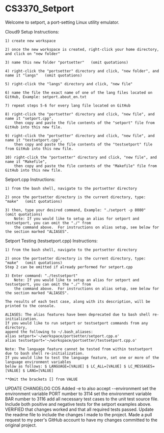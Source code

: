 # CS3370_Setport

Welcome to setport, a port-setting Linux utility emulator.

Cloud9 Setup Instructions:

	1) create new workspace

	2) once the new workspace is created, right-click your home directory, and click on "new folder"

	3) name this new folder "portsetter"   (omit quotations)

	4) right-click the "portsetter" directory and click, "new folder", and name it "langs"   (omit quotations)
	
	5) right-click the "langs" directory and click, "new file"

	6) name the file the exact name of one of the lang files located on GitHub, Example: setport.about_en.txt

	7) repeat steps 5-6 for every lang file located on GitHub

	8) right-click the "portsetter" directory and click, "new file", and name it "setport.cpp", 
		then copy and paste the file contents of the "setport" file from GitHub into this new file.

	9) right-click the "portsetter" directory and click, "new file", and name it "testsetport.cpp", 
		then copy and paste the file contents of the "testsetport" file from GitHub into this new file.

	10) right-click the "portsetter" directory and click, "new file", and name it "Makefile", 
		then copy and paste the file contents of the "Makefile" file from GitHub into this new file.


Setport.cpp Instructions:

	1) from the bash shell, navigate to the portsetter directory

	2) once the portsetter directory is the current directory, type: "make"   (omit quotations)

	3) then, type your desired command, Example: "./setport -p 8080"    (omit quotations)
		Note: If you would like to setup an alias for setport and testsetport, you can omit the "./" from
		the command above.  For instructions on alias setup, see below for the section marked "ALIASES".

Setport Testing (testsetport.cpp) Instructions:

	1) from the bash shell, navigate to the portsetter directory

	2) once the portsetter directory is the current directory, type: "make"   (omit quotations)
	Step 2 can be omitted if already performed for setport.cpp

	3) Enter command: "./testsetport"
		Note: If you would like to setup an alias for setport and testsetport, you can omit the "./" from
		the command above.  For instructions on alias setup, see below for the section marked "ALIASES".

	The results of each test case, along with its description, will be printed to the console.

	ALIASES: The alias features have been deprecated due to bash shell re-initialization. 
	If you would like to run setport or testsetport commands from any directory, 
	append the following to ~/.bash_aliases: 
	alias setport='~/workspace/portsetter/setport.cpp.o' 
	alias testsetport='~/workspace/portsetter/testsetport.cpp.o'

	Note: The language feature cannot be tested from within testsetport due to bash shell re-initialization. 
	If you would like to test the language feature, set one or more of the language environment variables 
	below as follows: $ LANGUAGE=[VALUE] $ LC_ALL=[VALUE] $ LC_MESSAGES=[VALUE] $ LANG=[VALUE]

	**Omit the brackets [] from VALUE

UPDATE CHANGELOG CO5
Added -e to also accept --environment
set the environment variable PORT number to 3114
set the environment variable BAR number to 3116
add all necessary test cases to the unit test source file. 
Include both positive and negative tests for the setport examples above. 
VERIFIED that changes worked and that all required tests passed.
Update the readme file to include the changes I made to the project.
Made a pull request to my peer's GitHub account to have my changes committed to the original project.